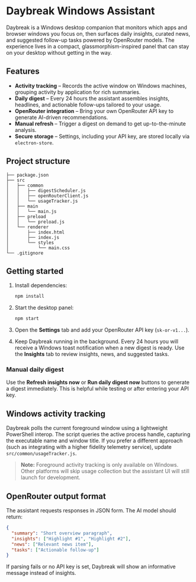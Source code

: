 # Daybreak Windows Assistant

Daybreak is a Windows desktop companion that monitors which apps and browser windows you focus on, then surfaces daily insights, curated news, and suggested follow-up tasks powered by OpenRouter models. The experience lives in a compact, glassmorphism-inspired panel that can stay on your desktop without getting in the way.

## Features

- **Activity tracking** – Records the active window on Windows machines, grouping activity by application for rich summaries.
- **Daily digest** – Every 24 hours the assistant assembles insights, headlines, and actionable follow-ups tailored to your usage.
- **OpenRouter integration** – Bring your own OpenRouter API key to generate AI-driven recommendations.
- **Manual refresh** – Trigger a digest on demand to get up-to-the-minute analysis.
- **Secure storage** – Settings, including your API key, are stored locally via `electron-store`.

## Project structure

```
├── package.json
├── src
│   ├── common
│   │   ├── digestScheduler.js
│   │   ├── openRouterClient.js
│   │   └── usageTracker.js
│   ├── main
│   │   └── main.js
│   ├── preload
│   │   └── preload.js
│   └── renderer
│       ├── index.html
│       ├── index.js
│       └── styles
│           └── main.css
└── .gitignore
```

## Getting started

1. Install dependencies:

   ```bash
   npm install
   ```

2. Start the desktop panel:

   ```bash
   npm start
   ```

3. Open the **Settings** tab and add your OpenRouter API key (`sk-or-v1...`).

4. Keep Daybreak running in the background. Every 24 hours you will receive a Windows toast notification when a new digest is ready. Use the **Insights** tab to review insights, news, and suggested tasks.

### Manual daily digest

Use the **Refresh insights now** or **Run daily digest now** buttons to generate a digest immediately. This is helpful while testing or after entering your API key.

## Windows activity tracking

Daybreak polls the current foreground window using a lightweight PowerShell interop. The script queries the active process handle, capturing the executable name and window title. If you prefer a different approach (such as integrating with a higher fidelity telemetry service), update `src/common/usageTracker.js`.

> **Note:** Foreground activity tracking is only available on Windows. Other platforms will skip usage collection but the assistant UI will still launch for development.

## OpenRouter output format

The assistant requests responses in JSON form. The AI model should return:

```json
{
  "summary": "Short overview paragraph",
  "insights": ["Highlight #1", "Highlight #2"],
  "news": ["Relevant news item"],
  "tasks": ["Actionable follow-up"]
}
```

If parsing fails or no API key is set, Daybreak will show an informative message instead of insights.
